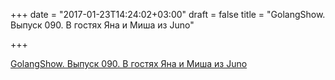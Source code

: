 +++
date = "2017-01-23T14:24:02+03:00"
draft = false
title = "GolangShow. Выпуск 090. В гостях Яна и Миша из Juno"

+++

<p><a href="http://golangshow.com/episode/2017/01-18-090/">GolangShow. Выпуск 090. В гостях Яна и Миша из Juno</a></p>
